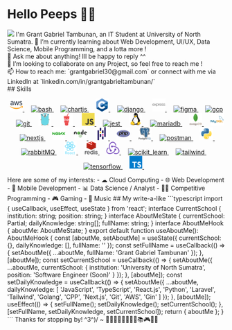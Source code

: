 # Hello Peeps 🤩🙌

<!--> <img src="https://raw.githubusercontent.com/Asmit2952/Asmit2952/master/src/header_.png?token=ATQS65TR7ETTG5RLJUDIDBLBN34HE">

I'm Grant Gabriel Tambunan, an IT Student at University of North Sumatra. 

🌱 I’m currently learning about Web Development, UI/UX, Data Science, Mobile Programming, and a lotta more !<br>
💬 Ask me about anything! Ill be happy to reply ^^<br>
👯 I’m looking to collaborate on any Project, so feel free to reach me !<br>
📫 How to reach me: `grantgabriel30@gmail.com` or connect with me via LinkedIn at `linkedin.com/in/grantgabrieltambunan/`<br>

## Skills 

<p align="center" style="margin: ">  
  <a href="https://aws.amazon.com" target="_blank" rel="noreferrer"> 
    <img src="https://raw.githubusercontent.com/devicons/devicon/master/icons/amazonwebservices/amazonwebservices-original-wordmark.svg" alt="aws" width="30" height="30"/> 
  </a> &nbsp;&nbsp;&nbsp;
  <a href="https://www.gnu.org/software/bash/" target="_blank" rel="noreferrer"> 
    <img src="https://www.vectorlogo.zone/logos/gnu_bash/gnu_bash-icon.svg" alt="bash" width="30" height="30"/> 
  </a> &nbsp;&nbsp;&nbsp;
  <a href="https://www.chartjs.org" target="_blank" rel="noreferrer"> 
    <img src="https://www.chartjs.org/media/logo-title.svg" alt="chartjs" width="30" height="30"/> 
  </a> &nbsp;&nbsp;&nbsp;
  <a href="https://www.w3schools.com/cpp/" target="_blank" rel="noreferrer"> 
    <img src="https://raw.githubusercontent.com/devicons/devicon/master/icons/cplusplus/cplusplus-original.svg" alt="cplusplus" width="30" height="30"/> 
  </a> &nbsp;&nbsp;&nbsp;
  <a href="https://www.djangoproject.com/" target="_blank" rel="noreferrer"> 
    <img src="https://cdn.worldvectorlogo.com/logos/django.svg" alt="django" width="30" height="30"/> 
  </a> &nbsp;&nbsp;&nbsp;
  <a href="https://expressjs.com" target="_blank" rel="noreferrer"> 
    <img src="https://raw.githubusercontent.com/devicons/devicon/master/icons/express/express-original-wordmark.svg" alt="express" width="30" height="30"/> 
  </a> &nbsp;&nbsp;&nbsp;
  <a href="https://www.figma.com/" target="_blank" rel="noreferrer"> 
    <img src="https://www.vectorlogo.zone/logos/figma/figma-icon.svg" alt="figma" width="30" height="30"/> 
  </a> &nbsp;&nbsp;&nbsp;
  <a href="https://cloud.google.com" target="_blank" rel="noreferrer"> 
    <img src="https://www.vectorlogo.zone/logos/google_cloud/google_cloud-icon.svg" alt="gcp" width="30" height="30"/> 
  </a> &nbsp;&nbsp;&nbsp;
  <a href="https://git-scm.com/" target="_blank" rel="noreferrer"> 
    <img src="https://www.vectorlogo.zone/logos/git-scm/git-scm-icon.svg" alt="git" width="30" height="30"/> 
  </a> &nbsp;&nbsp;&nbsp;
  <a href="https://golang.org" target="_blank" rel="noreferrer"> 
    <img src="https://raw.githubusercontent.com/devicons/devicon/master/icons/go/go-original.svg" alt="go" width="30" height="30"/> 
  </a> &nbsp;&nbsp;&nbsp;
  <a href="https://gulpjs.com" target="_blank" rel="noreferrer"> 
    <img src="https://raw.githubusercontent.com/devicons/devicon/master/icons/gulp/gulp-plain.svg" alt="gulp" width="30" height="30"/> 
  </a> &nbsp;&nbsp;&nbsp;
  <a href="https://developer.mozilla.org/en-US/docs/Web/JavaScript" target="_blank" rel="noreferrer"> 
    <img src="https://raw.githubusercontent.com/devicons/devicon/master/icons/javascript/javascript-original.svg" alt="javascript" width="30" height="30"/> 
  </a> &nbsp;&nbsp;&nbsp;
  <a href="https://jestjs.io" target="_blank" rel="noreferrer"> 
    <img src="https://www.vectorlogo.zone/logos/jestjsio/jestjsio-icon.svg" alt="jest" width="30" height="30"/> 
  </a> &nbsp;&nbsp;&nbsp;
  <a href="https://www.linux.org/" target="_blank" rel="noreferrer"> 
    <img src="https://raw.githubusercontent.com/devicons/devicon/master/icons/linux/linux-original.svg" alt="linux" width="30" height="30"/> 
  </a> &nbsp;&nbsp;&nbsp;
  <a href="https://mariadb.org/" target="_blank" rel="noreferrer"> 
    <img src="https://www.vectorlogo.zone/logos/mariadb/mariadb-icon.svg" alt="mariadb" width="30" height="30"/> 
  </a> &nbsp;&nbsp;&nbsp;
  <a href="https://www.mongodb.com/" target="_blank" rel="noreferrer"> 
    <img src="https://raw.githubusercontent.com/devicons/devicon/master/icons/mongodb/mongodb-original-wordmark.svg" alt="mongodb" width="30" height="30"/> 
  </a> &nbsp;&nbsp;&nbsp;
  <a href="https://www.mysql.com/" target="_blank" rel="noreferrer"> 
    <img src="https://raw.githubusercontent.com/devicons/devicon/master/icons/mysql/mysql-original-wordmark.svg" alt="mysql" width="30" height="30"/> 
  </a> &nbsp;&nbsp;&nbsp;
  <a href="https://nextjs.org/" target="_blank" rel="noreferrer"> 
    <img src="https://cdn.worldvectorlogo.com/logos/nextjs-2.svg" alt="nextjs" width="30" height="30"/> 
  </a> &nbsp;&nbsp;&nbsp;
  <a href="https://www.nginx.com" target="_blank" rel="noreferrer"> 
    <img src="https://raw.githubusercontent.com/devicons/devicon/master/icons/nginx/nginx-original.svg" alt="nginx" width="30" height="30"/> 
  </a> &nbsp;&nbsp;&nbsp;
  <a href="https://nodejs.org" target="_blank" rel="noreferrer"> 
    <img src="https://raw.githubusercontent.com/devicons/devicon/master/icons/nodejs/nodejs-original-wordmark.svg" alt="nodejs" width="30" height="30"/> 
  </a> &nbsp;&nbsp;&nbsp;
  <a href="https://pandas.pydata.org/" target="_blank" rel="noreferrer"> 
    <img src="https://raw.githubusercontent.com/devicons/devicon/2ae2a900d2f041da66e950e4d48052658d850630/icons/pandas/pandas-original.svg" alt="pandas" width="30" height="30"/> 
  </a> &nbsp;&nbsp;&nbsp;
  <a href="https://www.php.net" target="_blank" rel="noreferrer"> 
    <img src="https://raw.githubusercontent.com/devicons/devicon/master/icons/php/php-original.svg" alt="php" width="30" height="30"/> 
  </a> &nbsp;&nbsp;&nbsp;
  <a href="https://www.postgresql.org" target="_blank" rel="noreferrer"> 
    <img src="https://raw.githubusercontent.com/devicons/devicon/master/icons/postgresql/postgresql-original-wordmark.svg" alt="postgresql" width="30" height="30"/> 
  </a> &nbsp;&nbsp;&nbsp;
  <a href="https://postman.com" target="_blank" rel="noreferrer"> 
    <img src="https://www.vectorlogo.zone/logos/getpostman/getpostman-icon.svg" alt="postman" width="30" height="30"/> 
  </a> &nbsp;&nbsp;&nbsp;
  <a href="https://www.python.org" target="_blank" rel="noreferrer"> 
    <img src="https://raw.githubusercontent.com/devicons/devicon/master/icons/python/python-original.svg" alt="python" width="30" height="30"/> 
  </a> &nbsp;&nbsp;&nbsp;
  <a href="https://www.rabbitmq.com" target="_blank" rel="noreferrer"> 
    <img src="https://www.vectorlogo.zone/logos/rabbitmq/rabbitmq-icon.svg" alt="rabbitMQ" width="30" height="30"/> 
  </a> &nbsp;&nbsp;&nbsp;
  <a href="https://reactjs.org/" target="_blank" rel="noreferrer"> 
    <img src="https://raw.githubusercontent.com/devicons/devicon/master/icons/react/react-original-wordmark.svg" alt="react" width="30" height="30"/> 
  </a> &nbsp;&nbsp;&nbsp;
  <a href="https://redis.io" target="_blank" rel="noreferrer"> 
    <img src="https://raw.githubusercontent.com/devicons/devicon/master/icons/redis/redis-original-wordmark.svg" alt="redis" width="30" height="30"/> 
  </a> &nbsp;&nbsp;&nbsp;
  <a href="https://redux.js.org" target="_blank" rel="noreferrer"> 
    <img src="https://raw.githubusercontent.com/devicons/devicon/master/icons/redux/redux-original.svg" alt="redux" width="30" height="30"/> 
  </a> &nbsp;&nbsp;&nbsp;
  <a href="https://scikit-learn.org/" target="_blank" rel="noreferrer"> 
    <img src="https://upload.wikimedia.org/wikipedia/commons/0/05/Scikit_learn_logo_small.svg" alt="scikit_learn" width="30" height="30"/> 
  </a> &nbsp;&nbsp;&nbsp;
  <a href="https://tailwindcss.com/" target="_blank" rel="noreferrer"> 
    <img src="https://www.vectorlogo.zone/logos/tailwindcss/tailwindcss-icon.svg" alt="tailwind" width="30" height="30"/> 
  </a> &nbsp;&nbsp;&nbsp;
  <a href="https://www.tensorflow.org" target="_blank" rel="noreferrer"> 
    <img src="https://www.vectorlogo.zone/logos/tensorflow/tensorflow-icon.svg" alt="tensorflow" width="30" height="30"/> 
  </a> &nbsp;&nbsp;&nbsp;
  <a href="https://www.typescriptlang.org/" target="_blank" rel="noreferrer"> 
    <img src="https://raw.githubusercontent.com/devicons/devicon/master/icons/typescript/typescript-original.svg" alt="typescript" width="30" height="30"/> 
  </a> &nbsp;&nbsp;&nbsp;
</p>


Here are some of my interests:

- ☁ Cloud Computing
- 🌐 Web Development
- 📱 Mobile Development 
- 📊 Data Science / Analyst
- 👨‍💻 Competitive Programming
- 🎮 Gaming
- 🎵 Music

## My write-a-like

```typescript
import { useCallback, useEffect, useState } from 'react';

interface CurrentSchool {
  institution: string;
  position: string;
}

interface AboutMeState {
  currentSchool: Partial<CurrentSchool>;
  dailyKnowledge: string[];
  fullName: string;
}

interface AboutMeHook {
  aboutMe: AboutMeState;
}

export default function useAboutMe(): AboutMeHook {
  const [aboutMe, setAboutMe] = useState<AboutMeState>({
    currentSchool: {},
    dailyKnowledge: [],
    fullName: ''
  });

  const setFullName = useCallback(() => {
    setAboutMe({
      ...aboutMe,
      fullName: 'Grant Gabriel Tambunan'
    });
  }, [aboutMe]);

  const setCurrentSchool = useCallback(() => {
    setAboutMe({
      ...aboutMe,
      currentSchool: {
        institution: 'University of North Sumatra',
        position: 'Software Engineer (Soon)'
      }
    });
  }, [aboutMe]);

  const setDailyKnowledge = useCallback(() => {
    setAboutMe({
      ...aboutMe,
      dailyKnowledge: [
        'JavaScript',
        'TypeScript',
        'React.js',
        'Python',
        'Laravel',
        'Tailwind',
        'Golang',
        'CPP',
        'Next.js',
        'Git',
        'AWS',
        'Gin'
      ]
    });
  }, [aboutMe]);

  useEffect(() => {
    setFullName();
    setDailyKnowledge();
    setCurrentSchool();
  }, [setFullName, setDailyKnowledge, setCurrentSchool]);

  return { aboutMe };
}

```

Thanks for stopping by! ^3^)/ ~

🚀✨👨‍💻👨‍🎨🌌🌊📚🎮🌐🎵
